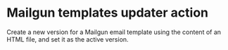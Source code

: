 # Mailgun templates updater action

Create a new version for a Mailgun email template using the content of an HTML file, and set it as the active version.